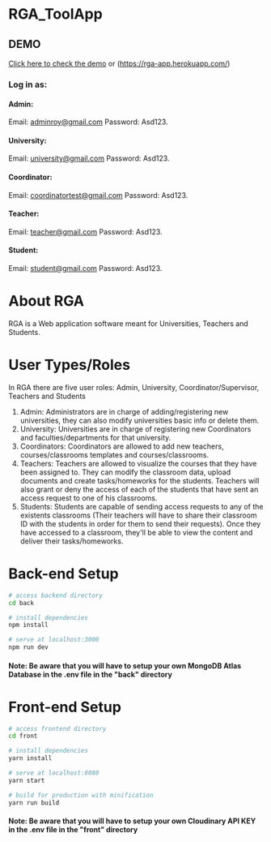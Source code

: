 # RGA_ToolApp
## DEMO 
[Click here to check the demo](https://rga-app.herokuapp.com/) or (https://rga-app.herokuapp.com/) 

### Log in as: 

#### Admin:
Email: adminroy@gmail.com
Password: Asd123.

#### University:
Email: university@gmail.com
Password: Asd123.

#### Coordinator:
Email: coordinatortest@gmail.com
Password: Asd123.

#### Teacher:
Email: teacher@gmail.com
Password: Asd123.

#### Student:
Email: student@gmail.com
Password: Asd123.


# About RGA
RGA is a Web application software meant for Universities, Teachers and Students.

# User Types/Roles
In RGA there are five user roles: Admin, University, Coordinator/Supervisor, Teachers and Students

1. Admin: Administrators are in charge of adding/registering new universities, they can also modify universities basic info or delete them. 
2. University: Universities are in charge of registering new Coordinators and faculties/departments for that university.
3. Coordinators: Coordinators are allowed to add new teachers, courses/classrooms templates and courses/classrooms.
4. Teachers: Teachers are allowed to visualize the courses that they have been assigned to. They can modify the classroom data, upload documents and create tasks/homeworks for the students. Teachers will also grant or deny the access of each of the students that have sent an access request to one of his classrooms.
5. Students: Students are capable of sending access requests to any of the existents classrooms (Their teachers will have to share their classroom ID with the students in order for them to send their requests). Once they have accessed to a classroom, they'll be able to view the content and deliver their tasks/homeworks.  


# Back-end Setup

``` bash
# access backend directory
cd back

# install dependencies
npm install

# serve at localhost:3000
npm run dev


``` 
#### Note: Be aware that you will have to setup your own MongoDB Atlas Database in the .env file in the "back" directory


# Front-end Setup

``` bash
# access frontend directory
cd front

# install dependencies
yarn install

# serve at localhost:8080
yarn start

# build for production with minification
yarn run build

``` 
#### Note: Be aware that you will have to setup your own Cloudinary API KEY  in the .env file in the "front" directory

